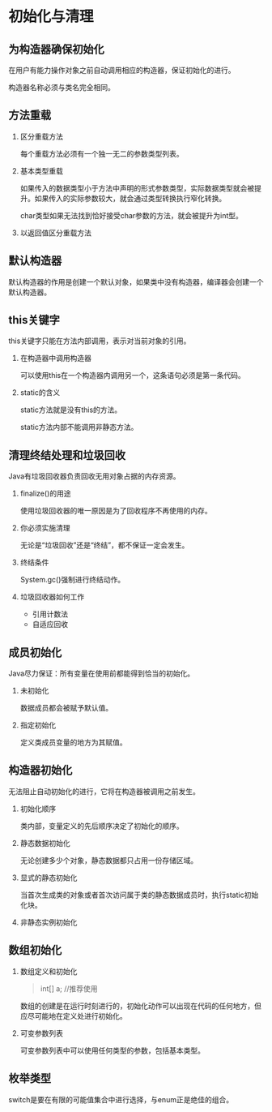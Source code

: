 # 初始化与清理

## 为构造器确保初始化

在用户有能力操作对象之前自动调用相应的构造器，保证初始化的进行。

构造器名称必须与类名完全相同。

## 方法重载

1. 区分重载方法

    每个重载方法必须有一个独一无二的参数类型列表。

2. 基本类型重载

    如果传入的数据类型小于方法中声明的形式参数类型，实际数据类型就会被提升。如果传入的实际参数较大，就会通过类型转换执行窄化转换。

    char类型如果无法找到恰好接受char参数的方法，就会被提升为int型。

3. 以返回值区分重载方法

## 默认构造器

默认构造器的作用是创建一个默认对象，如果类中没有构造器，编译器会创建一个默认构造器。

## this关键字

this关键字只能在方法内部调用，表示对当前对象的引用。

1. 在构造器中调用构造器

    可以使用this在一个构造器内调用另一个，这条语句必须是第一条代码。

2. static的含义

    static方法就是没有this的方法。

    static方法内部不能调用非静态方法。

## 清理终结处理和垃圾回收

Java有垃圾回收器负责回收无用对象占据的内存资源。

1. finalize()的用途

    使用垃圾回收器的唯一原因是为了回收程序不再使用的内存。

2. 你必须实施清理

    无论是“垃圾回收”还是“终结”，都不保证一定会发生。

3. 终结条件

    System.gc()强制进行终结动作。

4. 垃圾回收器如何工作

    * 引用计数法
    * 自适应回收

## 成员初始化

Java尽力保证：所有变量在使用前都能得到恰当的初始化。

1. 未初始化

    数据成员都会被赋予默认值。

2. 指定初始化

    定义类成员变量的地方为其赋值。

## 构造器初始化

无法阻止自动初始化的进行，它将在构造器被调用之前发生。

1. 初始化顺序

    类内部，变量定义的先后顺序决定了初始化的顺序。

2. 静态数据初始化

    无论创建多少个对象，静态数据都只占用一份存储区域。

3. 显式的静态初始化

    当首次生成类的对象或者首次访问属于类的静态数据成员时，执行static初始化块。

4. 非静态实例初始化

## 数组初始化

1. 数组定义和初始化

    > int[] a;	//推荐使用

    数组的创建是在运行时刻进行的，初始化动作可以出现在代码的任何地方，但应尽可能地在定义处进行初始化。

2. 可变参数列表

    可变参数列表中可以使用任何类型的参数，包括基本类型。

## 枚举类型

switch是要在有限的可能值集合中进行选择，与enum正是绝佳的组合。

